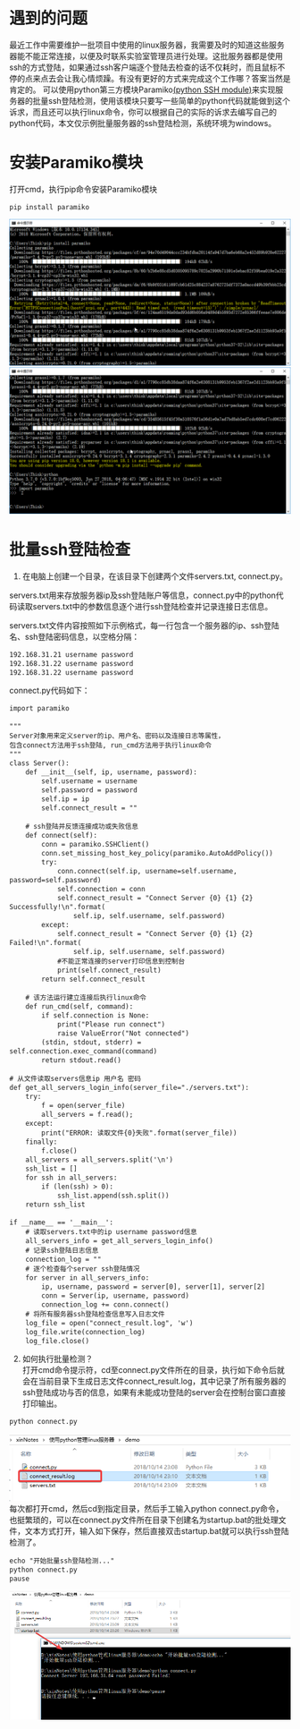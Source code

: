 # 遇到的问题
最近工作中需要维护一批项目中使用的linux服务器，我需要及时的知道这些服务器能不能正常连接，以便及时联系实验室管理员进行处理。这批服务器都是使用ssh的方式登陆，如果通过ssh客户端逐个登陆去检查的话不仅耗时，而且鼠标不停的点来点去会让我心情烦躁。有没有更好的方式来完成这个工作哪？答案当然是肯定的。
可以使用python第三方模块Paramiko[(python SSH module)](https://github.com/paramiko/paramiko)来实现服务器的批量ssh登陆检测，使用该模块只要写一些简单的python代码就能做到这个诉求，而且还可以执行linux命令，你可以根据自己的实际的诉求去编写自己的python代码，本文仅示例批量服务器的ssh登陆检测，系统环境为windows。
# 安装Paramiko模块
打开cmd，执行pip命令安装Paramiko模块
```
pip install paramiko   
```
![install Paramiko](pip安装paramiko模块01.png)  
![install Paramiko](pip安装paramiko模块02.png)

# 批量ssh登陆检查   
1. 在电脑上创建一个目录，在该目录下创建两个文件servers.txt, connect.py。    

servers.txt用来存放服务器ip及ssh登陆账户等信息，connect.py中的python代码读取servers.txt中的参数信息逐个进行ssh登陆检查并记录连接日志信息。   

servers.txt文件内容按照如下示例格式，每一行包含一个服务器的ip、ssh登陆名、ssh登陆密码信息，以空格分隔：
```
192.168.31.21 username password
192.168.31.22 username password
192.168.31.22 username password
```
connect.py代码如下：
```
import paramiko

"""
Server对象用来定义server的ip、用户名、密码以及连接日志等属性，
包含connect方法用于ssh登陆, run_cmd方法用于执行linux命令
"""
class Server():
    def __init__(self, ip, username, password):
        self.username = username
        self.password = password
        self.ip = ip
        self.connect_result = ""

    # ssh登陆并反馈连接成功或失败信息
    def connect(self):
        conn = paramiko.SSHClient()
        conn.set_missing_host_key_policy(paramiko.AutoAddPolicy())
        try:
            conn.connect(self.ip, username=self.username, password=self.password)
            self.connection = conn
            self.connect_result = "Connect Server {0} {1} {2} Successfully!\n".format(
                self.ip, self.username, self.password)
        except:
            self.connect_result = "Connect Server {0} {1} {2} Failed!\n".format(
                self.ip, self.username, self.password)
            #不能正常连接的server打印信息到控制台
            print(self.connect_result)
        return self.connect_result

    # 该方法运行建立连接后执行linux命令
    def run_cmd(self, command):
        if self.connection is None:
            print("Please run connect")
            raise ValueError("Not connected")
        (stdin, stdout, stderr) = self.connection.exec_command(command)
        return stdout.read()

# 从文件读取servers信息ip 用户名 密码
def get_all_servers_login_info(server_file="./servers.txt"):
    try:
        f = open(server_file)
        all_servers = f.read();  
    except:
        print("ERROR: 读取文件{0}失败".format(server_file))
    finally:
        f.close()
    all_servers = all_servers.split('\n')
    ssh_list = []
    for ssh in all_servers:
        if (len(ssh) > 0):
            ssh_list.append(ssh.split())
    return ssh_list

if __name__ == '__main__':
    # 读取servers.txt中的ip username password信息
    all_servers_info = get_all_servers_login_info()
    # 记录ssh登陆日志信息
    connection_log = ""
    # 逐个检查每个server ssh登陆情况
    for server in all_servers_info:
        ip, username, password = server[0], server[1], server[2]
        conn = Server(ip, username, password)
        connection_log += conn.connect()
    # 将所有服务器ssh登陆检查信息写入日志文件
    log_file = open("connect_result.log", 'w')
    log_file.write(connection_log)
    log_file.close()
```

2. 如何执行批量检测？   
打开cmd命令提示符，cd至connect.py文件所在的目录，执行如下命令后就会在当前目录下生成日志文件connect_result.log，其中记录了所有服务器的ssh登陆成功与否的信息，如果有未能成功登陆的server会在控制台窗口直接打印输出。
```
python connect.py
```
![批量ssh检测结果文件](ssh检测结果文件.png)
每次都打开cmd，然后cd到指定目录，然后手工输入python connect.py命令，也挺繁琐的，可以在connect.py文件所在目录下创建名为startup.bat的批处理文件，文本方式打开，输入如下保存，然后直接双击startup.bat就可以执行ssh登陆检测了。
```
echo "开始批量ssh登陆检测..."
python connect.py
pause
```
![startup批处理文件](startup批处理文件.png)